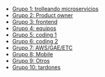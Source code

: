 <ul><li><a href='/asistentes-grupos/1.html'>Grupo 1: trolleando microservicios</a></li><li><a href='/asistentes-grupos/2.html'>Grupo 2: Product owner</a></li><li><a href='/asistentes-grupos/3.html'>Grupo 3: frontend</a></li><li><a href='/asistentes-grupos/4.html'>Grupo 4: equipos</a></li><li><a href='/asistentes-grupos/5.html'>Grupo 5: coding 1</a></li><li><a href='/asistentes-grupos/6.html'>Grupo 6: coding 2</a></li><li><a href='/asistentes-grupos/7.html'>Grupo 7: AWS/GAE/ETC</a></li><li><a href='/asistentes-grupos/8.html'>Grupo 8: Mobile</a></li><li><a href='/asistentes-grupos/9.html'>Grupo 9: Otros</a></li><li><a href='/asistentes-grupos/9.html'>Grupo 10: tardones</a></li></ul>